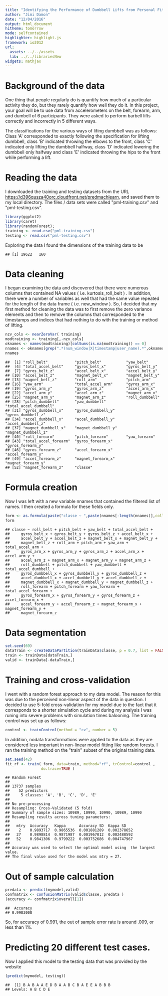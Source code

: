 ```yaml
---
title: "Identifying the Performance of Dumbbell Lifts from Personal Fitness Sensors"
author: "Jimi Damon"
date: "12/04/2016"
output: html_document
hitheme: tomorrow
mode: selfcontained
highlighter: highlight.js
framework: io2012
url:
  assets: ../../assets
  lib: ../../librariesNew
widgets: mathjax
---
```


# Background of the data

One thing that people regularly do is quantify how much of a
particular activity they do, but they rarely quantify how well they do
it. In this project, your goal will be to use data from accelerometers
on the belt, forearm, arm, and dumbell of 6 participants. They were
asked to perform barbell lifts correctly and incorrectly in 5
different ways.  

The classifications for the various ways of lifing dumbbell was as
follows:  Class 'A' corresponded to exactly following the specification for
lifting dumbbell, class 'B' indicated throwing the elbows to the
front, class 'C' indicated only lifting the dumbbell halfway, class
'D' indicated lowering the dumbbell only halfway and class 'E'
indicated throwing the hips to the front while performing a lift.

# Reading the data

I downloaded the training and testing datasets from the URL
https://d396qusza40orc.cloudfront.net/predmachlearn, and saved them to
my local directory. The files / data sets were called
"pml-training.csv" and "pml-testing.csv".


```r
library(ggplot2)
library(caret)
library(randomForest); 
training <- read.csv("pml-training.csv")
testing <- read.csv("pml-testing.csv")
```

Exploring the data I found the dimensions of the training data to be 

```
## [1] 19622   160
```


# Data cleaning

I began examining the data and discovered that there were numerous 
columns that contained NA values ( i.e. kurtosis_roll_belt ) . In addition, there were a number of
variables as well that had the same value repeated for the length of
the data frame ( i.e. new_window ). So, I decided that my first method for cleaning the
data was to first remove the zero variance elements and then to remove
the columns that corresponded to the timestamps and indices that had
nothing to do with the training or method of lifting.


```r
nzv_cols <- nearZeroVar( training)
modtraining <- training[,-nzv_cols]
oknames <- names(modtraining)[colSums(is.na(modtraining)) == 0]
nnames <- oknames[grep(".*(num_window|X|timestamp|user_name).*",oknames,invert=TRUE)]
nnames
```

```
##  [1] "roll_belt"            "pitch_belt"           "yaw_belt"            
##  [4] "total_accel_belt"     "gyros_belt_x"         "gyros_belt_y"        
##  [7] "gyros_belt_z"         "accel_belt_x"         "accel_belt_y"        
## [10] "accel_belt_z"         "magnet_belt_x"        "magnet_belt_y"       
## [13] "magnet_belt_z"        "roll_arm"             "pitch_arm"           
## [16] "yaw_arm"              "total_accel_arm"      "gyros_arm_x"         
## [19] "gyros_arm_y"          "gyros_arm_z"          "accel_arm_x"         
## [22] "accel_arm_y"          "accel_arm_z"          "magnet_arm_x"        
## [25] "magnet_arm_y"         "magnet_arm_z"         "roll_dumbbell"       
## [28] "pitch_dumbbell"       "yaw_dumbbell"         "total_accel_dumbbell"
## [31] "gyros_dumbbell_x"     "gyros_dumbbell_y"     "gyros_dumbbell_z"    
## [34] "accel_dumbbell_x"     "accel_dumbbell_y"     "accel_dumbbell_z"    
## [37] "magnet_dumbbell_x"    "magnet_dumbbell_y"    "magnet_dumbbell_z"   
## [40] "roll_forearm"         "pitch_forearm"        "yaw_forearm"         
## [43] "total_accel_forearm"  "gyros_forearm_x"      "gyros_forearm_y"     
## [46] "gyros_forearm_z"      "accel_forearm_x"      "accel_forearm_y"     
## [49] "accel_forearm_z"      "magnet_forearm_x"     "magnet_forearm_y"    
## [52] "magnet_forearm_z"     "classe"
```

# Formula creation

Now I was left with a new variable nnames that contained the filtered
list of names.  I then created a formula for these fields only.

```r
form <- as.formula(paste("classe ~ ",paste(nnames[-length(nnames)],collapse=" + ")))
form
```

```
## classe ~ roll_belt + pitch_belt + yaw_belt + total_accel_belt + 
##     gyros_belt_x + gyros_belt_y + gyros_belt_z + accel_belt_x + 
##     accel_belt_y + accel_belt_z + magnet_belt_x + magnet_belt_y + 
##     magnet_belt_z + roll_arm + pitch_arm + yaw_arm + total_accel_arm + 
##     gyros_arm_x + gyros_arm_y + gyros_arm_z + accel_arm_x + accel_arm_y + 
##     accel_arm_z + magnet_arm_x + magnet_arm_y + magnet_arm_z + 
##     roll_dumbbell + pitch_dumbbell + yaw_dumbbell + total_accel_dumbbell + 
##     gyros_dumbbell_x + gyros_dumbbell_y + gyros_dumbbell_z + 
##     accel_dumbbell_x + accel_dumbbell_y + accel_dumbbell_z + 
##     magnet_dumbbell_x + magnet_dumbbell_y + magnet_dumbbell_z + 
##     roll_forearm + pitch_forearm + yaw_forearm + total_accel_forearm + 
##     gyros_forearm_x + gyros_forearm_y + gyros_forearm_z + accel_forearm_x + 
##     accel_forearm_y + accel_forearm_z + magnet_forearm_x + magnet_forearm_y + 
##     magnet_forearm_z
```

# Data segmentation


```r
set.seed(69)
dataTrain <- createDataPartition(trainData$classe, p = 0.7, list = FALSE)
train <- trainData[dataTrain,]
valid <- trainData[-dataTrain,]
```

# Training and cross-validation

I went with a random forest approach to my data model. The reason for this was due to the perceived non-linear aspect of the data in question. I decided to use 5-fold cross-validation for my model due to the fact that it corresponds to a shorter simulation cycle and during my analysis I was runing into severe problems with simulation times balooning.  The training control was set up as follows:


```r
control <- trainControl(method = "cv", number = 5)
```

In addition, nodata transformations were applied to the data as they are considered less
important in non-linear model fitting like random forests. I ran the training method on the "train" subset of the original training data.



```r
set.seed(42)
fit_rf <- train( form, data=train, method="rf", trControl=control ,
                do.trace=TRUE )
```


```
## Random Forest 
## 
## 13737 samples
##    52 predictors
##     5 classes: 'A', 'B', 'C', 'D', 'E' 
## 
## No pre-processing
## Resampling: Cross-Validated (5 fold) 
## Summary of sample sizes: 10989, 10990, 10990, 10989, 10990 
## Resampling results across tuning parameters:
## 
##   mtry  Accuracy   Kappa      Accuracy SD  Kappa SD   
##    2    0.9893717  0.9865536  0.001881289  0.002378652
##   27    0.9898814  0.9871987  0.001967012  0.002488592
##   52    0.9841306  0.9799222  0.003752686  0.004747967
## 
## Accuracy was used to select the optimal model using  the largest value.
## The final value used for the model was mtry = 27.
```

# Out of sample calculation


```r
predata <- predict(mymodel,valid)
confmatrix <- confusionMatrix(valid$classe, predata )
(accuracy <- confmatrix$overall[1])
```

```
##  Accuracy 
## 0.9983008
```
So, for accuracy of 0.991, the out of sample error rate is around .009, or less than 1%.

# Predicting 20 different test cases.

Now I applied this model to the testing data that was provided by the website


```r
(predict(mymodel, testing))
```

```
##  [1] B A B A A E D B A A B C B A E E A B B B
## Levels: A B C D E
```

